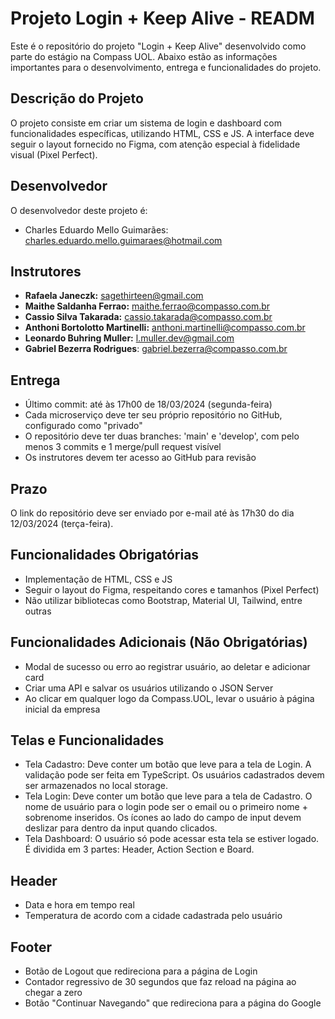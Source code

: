 
# Projeto Login + Keep Alive - READM

Este é o repositório do projeto "Login + Keep Alive" desenvolvido como parte do estágio na Compass UOL. Abaixo estão as informações importantes para o desenvolvimento, entrega e funcionalidades do projeto.

## Descrição do Projeto

O projeto consiste em criar um sistema de login e dashboard com funcionalidades específicas, utilizando HTML, CSS e JS. A interface deve seguir o layout fornecido no Figma, com atenção especial à fidelidade visual (Pixel Perfect).

## Desenvolvedor

O desenvolvedor deste projeto é:

+ Charles Eduardo Mello Guimarães: charles.eduardo.mello.guimaraes@hotmail.com

## Instrutores

- **Rafaela Janeczk:** [sagethirteen@gmail.com](mailto:sagethirteen@gmail.com)
- **Maithe Saldanha Ferrao:** [maithe.ferrao@compasso.com.br](mailto:maithe.ferrao@compasso.com.br)
- **Cassio Silva Takarada:** [cassio.takarada@compasso.com.br](mailto:cassio.takarada@compasso.com.br)
- **Anthoni Bortolotto Martinelli:** [anthoni.martinelli@compasso.com.br](mailto:anthoni.martinelli@compasso.com.br)
- **Leonardo Buhring Muller:** [l.muller.dev@gmail.com](mailto:l.muller.dev@gmail.com)
- **Gabriel Bezerra Rodrigues**: [gabriel.bezerra@compasso.com.br](mailto:gabriel.bezerra@compasso.com.br)

## Entrega

+ Último commit: até às 17h00 de 18/03/2024 (segunda-feira)
+ Cada microserviço deve ter seu próprio repositório no GitHub, configurado como "privado"
+ O repositório deve ter duas branches: 'main' e 'develop', com pelo menos 3 commits e 1 merge/pull request visível
+ Os instrutores devem ter acesso ao GitHub para revisão

## Prazo

O link do repositório deve ser enviado por e-mail até às 17h30 do dia 12/03/2024 (terça-feira).

## Funcionalidades Obrigatórias

+ Implementação de HTML, CSS e JS
+ Seguir o layout do Figma, respeitando cores e tamanhos (Pixel Perfect)
+ Não utilizar bibliotecas como Bootstrap, Material UI, Tailwind, entre outras

## Funcionalidades Adicionais (Não Obrigatórias)

+ Modal de sucesso ou erro ao registrar usuário, ao deletar e adicionar card
+ Criar uma API e salvar os usuários utilizando o JSON Server
+ Ao clicar em qualquer logo da Compass.UOL, levar o usuário à página inicial da empresa

## Telas e Funcionalidades

+ Tela Cadastro: Deve conter um botão que leve para a tela de Login. A validação pode ser feita em TypeScript. Os usuários cadastrados devem ser armazenados no local storage.
+ Tela Login: Deve conter um botão que leve para a tela de Cadastro. O nome de usuário para o login pode ser o email ou o primeiro nome + sobrenome inseridos. Os ícones ao lado do campo de input devem deslizar para dentro da input quando clicados.
+ Tela Dashboard: O usuário só pode acessar esta tela se estiver logado. É dividida em 3 partes: Header, Action Section e Board.

## Header

+ Data e hora em tempo real
+ Temperatura de acordo com a cidade cadastrada pelo usuário

## Footer

+ Botão de Logout que redireciona para a página de Login
+ Contador regressivo de 30 segundos que faz reload na página ao chegar a zero
+ Botão "Continuar Navegando" que redireciona para a página do Google